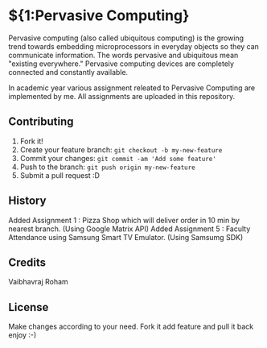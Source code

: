 # ${1:Pervasive Computing}
Pervasive computing (also called ubiquitous computing) is the growing trend towards embedding microprocessors in everyday objects so they can communicate information. The words pervasive and ubiquitous mean "existing everywhere." Pervasive computing devices are completely connected and constantly available.

In academic year various assignment releated to Pervasive Computing are implemented by me. All assignments are uploaded in this repository.

## Contributing
1. Fork it!
2. Create your feature branch: `git checkout -b my-new-feature`
3. Commit your changes: `git commit -am 'Add some feature'`
4. Push to the branch: `git push origin my-new-feature`
5. Submit a pull request :D

## History
Added Assignment 1 : Pizza Shop which will deliver order in 10 min by nearest branch. (Using Google Matrix API)
Added Assignment 5 : Faculty Attendance using Samsung Smart TV Emulator. (Using Samsumg SDK)

## Credits
Vaibhavraj Roham

## License
Make changes according to your need. Fork it add feature and pull it back
enjoy :-)
